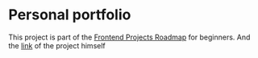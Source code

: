 # Personal portfolio

This project is part of the [Frontend Projects Roadmap](https://roadmap.sh/frontend/projects) for beginners. And the [link](https://roadmap.sh/projects/portfolio-website) of the project himself 

